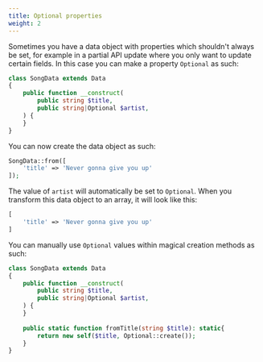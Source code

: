 ```yaml
---
title: Optional properties
weight: 2
---
```


Sometimes you have a data object with properties which shouldn't always be set, for example in a partial API update where you only want to update certain fields. In this case you can make a property `Optional` as such:

```php
class SongData extends Data
{
    public function __construct(
        public string $title,
        public string|Optional $artist,
    ) {
    }
}
```

You can now create the data object as such:

```php
SongData::from([
    'title' => 'Never gonna give you up'
]);
```

The value of `artist` will automatically be set to `Optional`. When you transform this data object to an array, it will look like this:

```php
[
    'title' => 'Never gonna give you up'
]
```

You can manually use `Optional` values within magical creation methods as such:

```php
class SongData extends Data
{
    public function __construct(
        public string $title,
        public string|Optional $artist,
    ) {
    }
    
    public static function fromTitle(string $title): static{
        return new self($title, Optional::create());
    }
}
```
